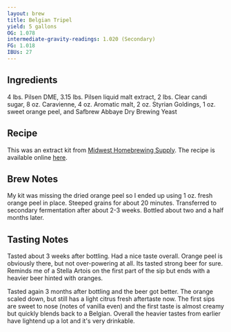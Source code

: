```yaml
---
layout: brew
title: Belgian Tripel
yield: 5 gallons
OG: 1.078
intermediate-gravity-readings: 1.020 (Secondary)
FG: 1.018
IBUs: 27
---
```


## Ingredients
4 lbs. Pilsen DME, 3.15 lbs. Pilsen liquid malt extract, 2 lbs. Clear candi sugar, 8 oz. Caravienne, 4 oz. Aromatic malt, 2 oz. Styrian Goldings, 1 oz. sweet orange peel, and Safbrew Abbaye Dry Brewing Yeast

## Recipe
This was an extract kit from [Midwest Homebrewing Supply](http://www.midwestsupplies.com/belgian-tripel-kit.html).  The recipe is available online [here](http://www.midwestsupplies.com/media/downloads/623/Belgian%20Tripel%20instructions.pdf).

## Brew Notes
My kit was missing the dried orange peel so I ended up using 1 oz. fresh orange peel in place.  Steeped grains for about 20 minutes.  Transferred to secondary fermentation after about 2-3 weeks.  Bottled about two and a half months later.

## Tasting Notes
Tasted about 3 weeks after bottling.  Had a nice taste overall.  Orange peel is obviously there, but not over-powering at all.  Its tasted strong beer for sure.  Reminds me of a Stella Artois on the first part of the sip but ends with a heavier beer hinted with oranges.

Tasted again 3 months after bottling and the beer got better.  The orange scaled down, but still has a light citrus fresh aftertaste now.  The first sips are sweet to nose (notes of vanilla even) and the first taste is almost creamy but quickly blends back to a Belgian.  Overall the heavier tastes from earlier have lightend up a lot and it's very drinkable.
